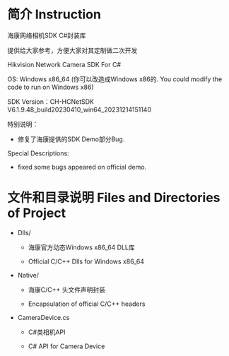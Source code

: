# 简介 Instruction

海康网络相机SDK C#封装库

提供给大家参考，方便大家对其定制做二次开发

Hikvision Network Camera SDK For C#

OS: Windows x86_64 (你可以改造成Windows x86的. You could modify the code to run on Windows x86)

SDK Version：CH-HCNetSDK V6.1.9.48_build20230410_win64_20231214151140

特别说明：

- 修复了海康提供的SDK Demo部分Bug.


Special Descriptions:

- fixed some bugs appeared on official demo.


# 文件和目录说明 Files and Directories of Project

- Dlls/ 
  
	- 海康官方动态Windows x86_64 DLL库

	- Official C/C++ Dlls for Windows x86_64

- Native/ 

  - 海康C/C++ 头文件声明封装

  - Encapsulation of official C/C++ headers

- CameraDevice.cs
  
  - C#类相机API

  - C# API for Camera Device
